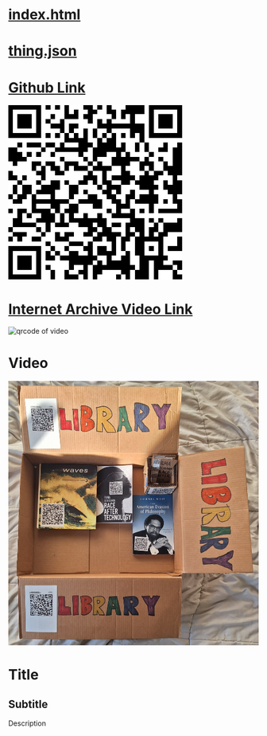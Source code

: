 # [index.html](index.html)
# [thing.json](thing.json)

# [Github Link](https://github.com/LafeLabs/library/tree/main/video-library/video)
  ![qrcode of this page](qrcode.png)

# [Internet Archive Video Link](https://archive.org/details/HyperNormalisation)
  ![qrcode of video](video_qrcode.png)
  
# Video 
    
 ![thing.png](thing.png)

# Title

## Subtitle

Description